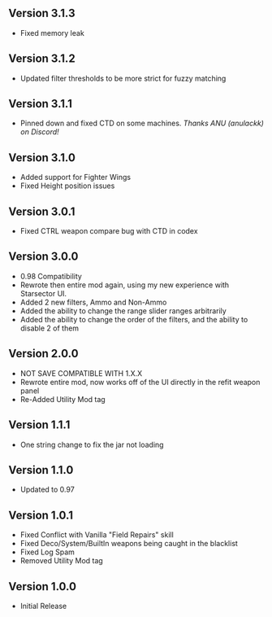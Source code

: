 ## Version 3.1.3
- Fixed memory leak

## Version 3.1.2
- Updated filter thresholds to be more strict for fuzzy matching

## Version 3.1.1
- Pinned down and fixed CTD on some machines. *Thanks ANU (anulackk) on Discord!*

## Version 3.1.0
- Added support for Fighter Wings
- Fixed Height position issues

## Version 3.0.1
- Fixed CTRL weapon compare bug with CTD in codex 

## Version 3.0.0
- 0.98 Compatibility
- Rewrote then entire mod again, using my new experience with Starsector UI.
- Added 2 new filters, Ammo and Non-Ammo
- Added the ability to change the range slider ranges arbitrarily
- Added the ability to change the order of the filters, and the ability to disable 2 of them

## Version 2.0.0
- NOT SAVE COMPATIBLE WITH 1.X.X
- Rewrote entire mod, now works off of the UI directly in the refit weapon panel
- Re-Added Utility Mod tag

## Version 1.1.1
- One string change to fix the jar not loading

## Version 1.1.0
- Updated to 0.97

## Version 1.0.1
- Fixed Conflict with Vanilla "Field Repairs" skill
- Fixed Deco/System/BuiltIn weapons being caught in the blacklist
- Fixed Log Spam
- Removed Utility Mod tag

## Version 1.0.0
- Initial Release
